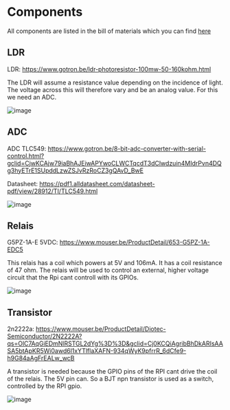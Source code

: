 # Components
All components are listed in the bill of materials which you can find [here](https://github.com/Slauf21/Workshop-IOT-RPI-2022-23/tree/main/Circuit/Bill%20Of%20Materials)

## LDR
LDR: https://www.gotron.be/ldr-photoresistor-100mw-50-160kohm.html

The LDR will assume a resistance value depending on the incidence of light. The voltage across this will therefore vary and be an analog value. For this we need an ADC.

![image](https://user-images.githubusercontent.com/79916416/197495382-c62f6ac9-0afe-435c-8baf-716bd85ffba2.png)

## ADC
ADC TLC549: https://www.gotron.be/8-bit-adc-converter-with-serial-control.html?gclid=CjwKCAjw79iaBhAJEiwAPYwoCLWCTqcdT3dClwdzuin4MIdrPvn4DQg3hyETrE1SUpddLzwZSJvRzRoCZ3gQAvD_BwE

Datasheet: https://pdf1.alldatasheet.com/datasheet-pdf/view/28912/TI/TLC549.html

![image](https://user-images.githubusercontent.com/79916416/197496335-5483d1d2-a319-4482-ad6b-eb48fd0b88e4.png)

## Relais
G5PZ-1A-E 5VDC: https://www.mouser.be/ProductDetail/653-G5PZ-1A-EDC5

This relais has a coil which powers at 5V and 106mA. It has a coil resistance of 47 ohm. The relais will be used to control an external, higher voltage circuit that the Rpi cant controll with its GPIOs.

![image](https://user-images.githubusercontent.com/79916416/201310495-3af5b13c-349c-4b45-966b-4f8a19eecf09.png)

## Transistor

2n2222a: https://www.mouser.be/ProductDetail/Diotec-Semiconductor/2N2222A?qs=OlC7AqGiEDmNlRSTGL2dYg%3D%3D&gclid=Cj0KCQiAgribBhDkARIsAASA5btApKR5Wi0awd6l1xYTlflaXAFN-934qWyK9pfrrR_6dCfe9-h9G84aAgFrEALw_wcB

A transistor is needed because the GPIO pins of the RPI cant drive the coil of the relais. The 5V pin can. So a BJT npn transistor is used as a switch, controlled by the RPI gpio.

![image](https://user-images.githubusercontent.com/79916416/201316302-7d30c3cb-90a4-4755-af86-603813e2542b.png)

